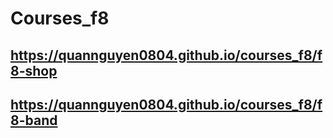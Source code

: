 # Courses_f8

## https://quannguyen0804.github.io/courses_f8/f8-shop  
## https://quannguyen0804.github.io/courses_f8/f8-band
